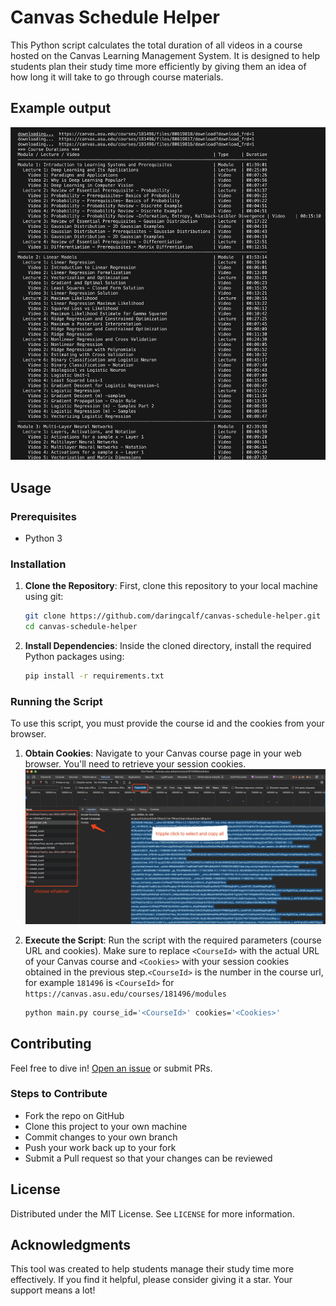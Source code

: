 # Canvas Schedule Helper

This Python script calculates the total duration of all videos in a course hosted on the Canvas Learning Management System. It is designed to help students plan their study time more efficiently by giving them an idea of how long it will take to go through course materials.

## Example output
![Example output](example-output.png)

## Usage

### Prerequisites 

- Python 3

### Installation

1. **Clone the Repository**: First, clone this repository to your local machine using git:

    ```bash
    git clone https://github.com/daringcalf/canvas-schedule-helper.git
    cd canvas-schedule-helper
    ```

2. **Install Dependencies**: Inside the cloned directory, install the required Python packages using:

    ```bash
    pip install -r requirements.txt
    ```

### Running the Script

To use this script, you must provide the course id and the cookies from your browser. 

1. **Obtain Cookies**: Navigate to your Canvas course page in your web browser. You'll need to retrieve your session cookies. 
![Chrome Cookies Guide](chrome-cookies.jpg)

2. **Execute the Script**: Run the script with the required parameters (course URL and cookies). Make sure to replace `<CourseId>` with the actual URL of your Canvas course and `<Cookies>` with your session cookies obtained in the previous step.`<CourseId>` is the number in the course url, for example `181496` is `<CourseId>` for `https://canvas.asu.edu/courses/181496/modules`

    ```bash
    python main.py course_id='<CourseId>' cookies='<Cookies>'
    ```

## Contributing

Feel free to dive in! [Open an issue](https://https://github.com/daringcalf/canvas-schedule-helper/issues/new) or submit PRs. 

### Steps to Contribute

- Fork the repo on GitHub
- Clone this project to your own machine
- Commit changes to your own branch
- Push your work back up to your fork
- Submit a Pull request so that your changes can be reviewed

## License 

Distributed under the MIT License. See `LICENSE` for more information.

## Acknowledgments

This tool was created to help students manage their study time more effectively. If you find it helpful, please consider giving it a star. Your support means a lot!
